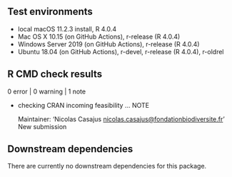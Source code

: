 ## Test environments

* local macOS 11.2.3 install, R 4.0.4
* Mac OS X 10.15 (on GitHub Actions), r-release (R 4.0.4)
* Windows Server 2019 (on GitHub Actions), r-release (R 4.0.4)
* Ubuntu 18.04 (on GitHub Actions), r-devel, r-release (R 4.0.4), r-oldrel


## R CMD check results

0 error | 0 warning | 1 note

* checking CRAN incoming feasibility ... NOTE

  Maintainer: ‘Nicolas Casajus <nicolas.casajus@fondationbiodiversite.fr>’
  New submission


## Downstream dependencies

There are currently no downstream dependencies for this package.
